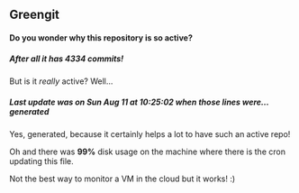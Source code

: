 ## Greengit

#### Do you wonder why this repository is so active?

##### After all it has 4334 commits!

But is it *really* active? Well...

##### Last update was on Sun Aug 11 at 10:25:02 when those lines were... generated

Yes, generated, because it certainly helps a lot to have such an active repo!

Oh and there was **99%** disk usage on the machine
where there is the cron updating this file.

Not the best way to monitor a VM in the cloud but it works! :)
